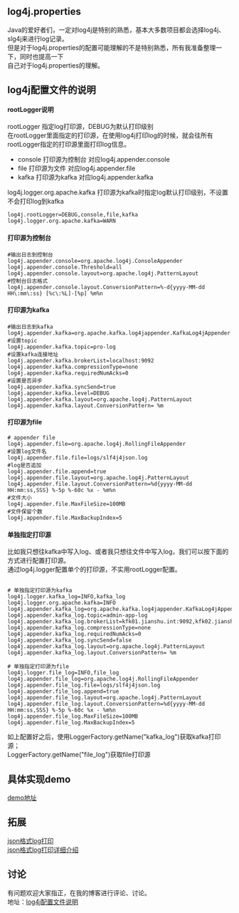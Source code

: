 ## log4j.properties
Java的爱好者们，一定对log4j是特别的熟悉，基本大多数项目都会选择log4j、slg4j来进行log记录。<br/>
但是对于log4j.properties的配置可能理解的不是特别熟悉，所有我准备整理一下，同时也提高一下<br/>
自己对于log4j.properties的理解。

## log4j配置文件的说明

#### rootLogger说明

rootLogger 指定log打印源，DEBUG为默认打印级别<br/>
在rootLogger里面指定的打印源，在使用log4j打印log的时候，就会往所有rootLogger指定的打印源里面打印log信息。

- console 打印源为控制台 对应log4j.appender.console
- file 打印源为文件 对应log4j.appender.file
- kafka 打印源为kafka 对应log4j.appender.kafka

log4j.logger.org.apache.kafka 打印源为kafka时指定log默认打印级别，不设置不会打印log到kafka

``` properties
log4j.rootLogger=DEBUG,console,file,kafka
log4j.logger.org.apache.kafka=WARN
```
#### 打印源为控制台

``` properties
#输出日志到控制台
log4j.appender.console=org.apache.log4j.ConsoleAppender
log4j.appender.console.Threshold=all
log4j.appender.console.layout=org.apache.log4j.PatternLayout
#控制台日志格式
log4j.appender.console.layout.ConversionPattern=%-d{yyyy-MM-dd HH\:mm\:ss} [%c\:%L]-[%p] %m%n
```

#### 打印源为kafka

``` properties
#输出日志到kafka
log4j.appender.kafka=org.apache.kafka.log4jappender.KafkaLog4jAppender
#设置topic
log4j.appender.kafka.topic=pro-log
#设置kafka连接地址
log4j.appender.kafka.brokerList=localhost:9092
log4j.appender.kafka.compressionType=none
log4j.appender.kafka.requiredNumAcks=0
#设置是否异步
log4j.appender.kafka.syncSend=true
log4j.appender.kafka.level=DEBUG
log4j.appender.kafka.layout=org.apache.log4j.PatternLayout
log4j.appender.kafka.layout.ConversionPattern= %m
```

#### 打印源为file

``` properties
# appender file
log4j.appender.file=org.apache.log4j.RollingFileAppender
#设置log文件名
log4j.appender.file.file=logs/slf4j4json.log
#log是否追加
log4j.appender.file.append=true
log4j.appender.file.layout=org.apache.log4j.PatternLayout
log4j.appender.file.layout.ConversionPattern=%d{yyyy-MM-dd HH:mm:ss,SSS} %-5p %-60c %x - %m%n
#文件大小
log4j.appender.file.MaxFileSize=100MB
#文件保留个数
log4j.appender.file.MaxBackupIndex=5
```

#### 单独指定打印源

比如我只想往kafka中写入log、或者我只想往文件中写入log，我们可以按下面的方式进行配置打印源。<br/>
通过log4j.logger配置单个的打印源，不实用rootLogger配置。

``` properties

# 单独指定打印源为kafka
log4j.logger.kafka_log=INFO,kafka_log
log4j.logger.org.apache.kafka=INFO
log4j.appender.kafka_log=org.apache.kafka.log4jappender.KafkaLog4jAppender
log4j.appender.kafka_log.topic=admin-app-log
log4j.appender.kafka_log.brokerList=kfk01.jianshu.int:9092,kfk02.jianshu.int:9092,kfk03.jianshu.int:9092,kfk04.jianshu.int:9092,kfk05.jianshu.int:9092
log4j.appender.kafka_log.compressionType=none
log4j.appender.kafka_log.requiredNumAcks=0
log4j.appender.kafka_log.syncSend=false
log4j.appender.kafka_log.layout=org.apache.log4j.PatternLayout
log4j.appender.kafka_log.layout.ConversionPattern= %m

# 单独指定打印源为file
log4j.logger.file_log=INFO,file_log
log4j.appender.file_log=org.apache.log4j.RollingFileAppender
log4j.appender.file_log.file=logs/slf4j4json.log
log4j.appender.file_log.append=true
log4j.appender.file_log.layout=org.apache.log4j.PatternLayout
log4j.appender.file_log.layout.ConversionPattern=%d{yyyy-MM-dd HH:mm:ss,SSS} %-5p %-60c %x - %m%n
log4j.appender.file_log.MaxFileSize=100MB
log4j.appender.file_log.MaxBackupIndex=5

```

如上配置好之后，使用LoggerFactory.getName("kafka_log")获取kafka打印源； <br/>
LoggerFactory.getName("file_log")获取file打印源

## 具体实现demo
[demo地址](https://github.com/joyang1/log4j)

## 拓展
[json格式log打印](https://github.com/joyang1/slf4j4json) <br/>
[json格式log打印详细介绍](http://blog.tommyyang.cn/2018/08/29/JsonLoggerForJava/)

## 讨论
有问题欢迎大家指正，在我的博客进行评论、讨论。<br/>
地址：[log4j配置文件说明](http://blog.tommyyang.cn/2018/12/09/log4j%E9%85%8D%E7%BD%AE%E6%96%87%E4%BB%B6%E6%95%B4%E7%90%86/)